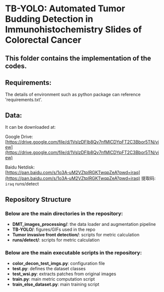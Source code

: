 # TB-YOLO: Automated Tumor Budding Detection in Immunohistochemistry Slides of Colorectal Cancer

## This folder contains the implementation of the codes.

## Requirements:
The details of environment such as python package can reference 'requirements.txt'.

## Data:
It can be downloaded at:

Google Drive:  
[https://drive.google.com/file/d/1VsIzDFIb8Qv7nfMlCDYpFT2C3Bbor5TN/view](https://drive.google.com/file/d/1VsIzDFIb8Qv7nfMlCDYpFT2C3Bbor5TN/view)  

Baidu Netdisk:  
[https://pan.baidu.com/s/1o3A-uM2VZtpIRGKTwqpZeA?pwd=iraq](https://pan.baidu.com/s/1o3A-uM2VZtpIRGKTwqpZeA?pwd=iraq) 提取码: `iraq`
runs/detect
## Repository Structure
### Below are the main directories in the repository:
- **DMT_images_processing/**: the data loader and augmentation pipeline
- **TB-YOLO/**: figures/GIFs used in the repo
- **Tumor invasive front detection/**: scripts for metric calculation
- **runs/detect/**: scripts for metric calculation

### Below are the main executable scripts in the repository:
- **color_decon_test_imgs.py**: configuration file
- **test.py**: defines the dataset classes
- **test_wsi.py**: extracts patches from original images
- **train.py**: main metric computation script
- **train_else_dataset.py**: main training script


